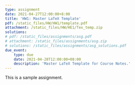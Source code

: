 ```yaml
---
type: assignment
date: 2021-04-27T12:00:00+8:00
title: 'HW1: Master LaTeX Template'
pdf: /static_files/HW/HW1/template.pdf
attachment: /static_files/HW/HE1/Tex_temp.zip
solutions:
# pdf: /static_files/assignments/asg.pdf
# attachment: /static_files/assignments/asg.zip
# solutions: /static_files/assignments/asg_solutions.pdf
due_event: 
    type: due
    date: 2021-04-28T12:00:00+08:00
    description: 'Master LaTeX Template for Course Notes.'
---
```

This is a sample assignment. 
